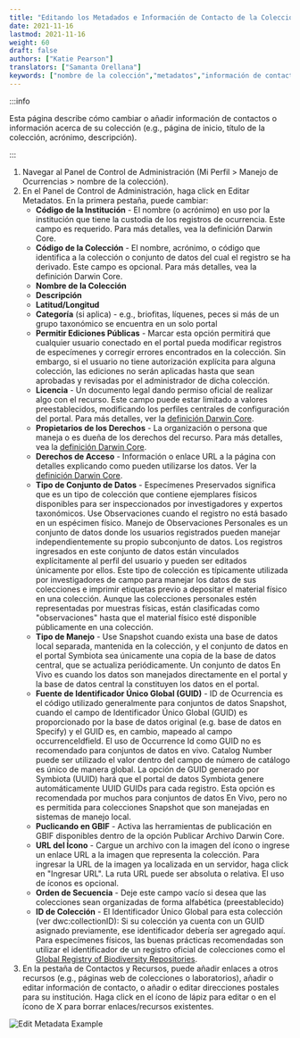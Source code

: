 ```yaml
---
title: "Editando los Metadados e Información de Contacto de la Colección"
date: 2021-11-16
lastmod: 2021-11-16
weight: 60
draft: false
authors: ["Katie Pearson"]
translators: ["Samanta Orellana"]
keywords: ["nombre de la colección","metadatos","información de contacto"]
---
```


:::info

Esta página describe cómo cambiar o añadir información de contactos o información acerca de su colección (e.g., página de inicio, título de la colección, acrónimo, descripción).

:::

1. Navegar al Panel de Control de Administración (Mi Perfil > Manejo de Ocurrencias > nombre de la colección).
2. En el Panel de Control de Administración, haga click en Editar Metadatos. En la primera pestaña, puede cambiar:
      * **Código de la Institución** - El nombre (o acrónimo) en uso por la institución que tiene la custodia de los registros de ocurrencia. Este campo es requerido. Para más detalles, vea la definición Darwin Core.
      * **Código de la Colección** - El nombre, acrónimo, o código que identifica a la colección o conjunto de datos del cual el registro se ha derivado. Este campo es opcional. Para más detalles, vea la definición Darwin Core.
      * **Nombre de la Colección**
      * **Descripción**
      * **Latitud/Longitud**
      * **Categoría** (si aplica) - e.g., briofitas, líquenes, peces si más de un grupo taxonómico se encuentra en un solo portal
      * **Permitir Ediciones Públicas** - Marcar esta opción permitirá que cualquier usuario conectado en el portal pueda modificar registros de especímenes y corregir errores encontrados en la colección. Sin embargo, si el usuario no tiene autorización explícita para alguna colección, las ediciones no serán aplicadas hasta que sean aprobadas y revisadas por el administrador de dicha colección.
      * **Licencia** - Un documento legal dando permiso oficial de realizar algo con el recurso. Este campo puede estar limitado a valores preestablecidos, modificando los perfiles centrales de configuración del portal. Para más detalles, ver la [definición Darwin Core](http://rs.tdwg.org/dwc/terms/index.htm#dcterms:license).
      * **Propietarios de los Derechos** - La organización o persona que maneja o es dueña de los derechos del recurso. Para más detalles, vea la [definición Darwin Core](http://rs.tdwg.org/dwc/terms/index.htm#dcterms:rightsHolder).
      * **Derechos de Acceso** - Información o enlace URL a la página con detalles explicando como pueden utilizarse los datos. Ver la [definición Darwin Core](http://rs.tdwg.org/dwc/terms/index.htm#dcterms:accessRights).
      * **Tipo de Conjunto de Datos** - Especímenes Preservados significa que es un tipo de colección que contiene ejemplares físicos disponibles para ser inspeccionados por investigadores y expertos taxonómicos. Use Observaciones cuando el registro no está basado en un espécimen físico. Manejo de Observaciones Personales es un conjunto de datos donde los usuarios registrados pueden manejar independientemente su propio subconjunto de datos. Los registros ingresados en este conjunto de datos están vinculados explícitamente al perfil del usuario y pueden ser editados únicamente por ellos. Este tipo de colección es típicamente utilizada por investigadores de campo para manejar los datos de sus colecciones e imprimir etiquetas previo a depositar el material físico en una colección. Aunque las colecciones personales estén representadas por muestras físicas, están clasificadas como "observaciones" hasta que el material físico esté disponible públicamente en una colección.
      * **Tipo de Manejo** - Use Snapshot cuando exista una base de datos local separada, mantenida en la colección, y el conjunto de datos en el portal Symbiota sea únicamente una copia de la base de datos central, que se actualiza periódicamente. Un conjunto de datos En Vivo es cuando los datos son manejados directamente en el portal y la base de datos central la constituyen los datos en el portal.
      * **Fuente de Identificador Único Global (GUID)** - ID de Ocurrencia es el código utilizado generalmente para conjuntos de datos Snapshot, cuando el campo de Identificador Único Global (GUID) es proporcionado por la base de datos original (e.g. base de datos en Specify) y el GUID es, en cambio, mapeado al campo occurrenceIdfield. El uso de Occurrence Id como GUID no es recomendado para conjuntos de datos en vivo. Catalog Number puede ser utilizado el valor dentro del campo de número de catálogo es único de manera global. La opción de GUID generado por Symbiota (UUID) hará que el portal de datos Symbiota genere automáticamente UUID GUIDs para cada registro. Esta opción es recomendada por muchos para conjuntos de datos En Vivo, pero no es permitida para colecciones Snapshot que son manejadas en sistemas de manejo local.
      * **Puclicando en GBIF** - Activa las herramientas de publicación en GBIF disponibles dentro de la opción Publicar Archivo Darwin Core.
      * **URL del Ícono** - Cargue un archivo con la imagen del ícono o ingrese un enlace URL a la imagen que representa la colección. Para ingresar la URL de la imagen ya localizada en un servidor, haga click en "Ingresar URL". La ruta URL puede ser absoluta o relativa. El uso de íconos es opcional.
      * **Orden de Secuencia** - Deje este campo vacío si desea que las colecciones sean organizadas de forma alfabética (preestablecido)
      * **ID de Colección** - El Identificador Único Global para esta colección (ver dwc:collectionID): Si su colección ya cuenta con un GUID asignado previamente, ese identificador debería ser agregado aquí. Para especímenes físicos, las buenas prácticas recomendadas son utilizar el identificador de un registro oficial de colecciones como el [Global Registry of Biodiversity Repositories](http://grbio.org).
3. En la pestaña de Contactos y Recursos, puede añadir enlaces a otros recursos (e.g., páginas web de colecciones o laboratorios), añadir o editar información de contacto, o añadir o editar direcciones postales para su institución. Haga click en el ícono de lápiz para editar o en el ícono de X para borrar enlaces/recursos existentes.

![Edit Metadata Example](/img/metadata_editor.PNG)
